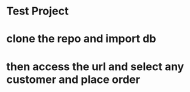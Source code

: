# Test Project

# clone the repo and import db

# then access the url and select any customer and place order
 
